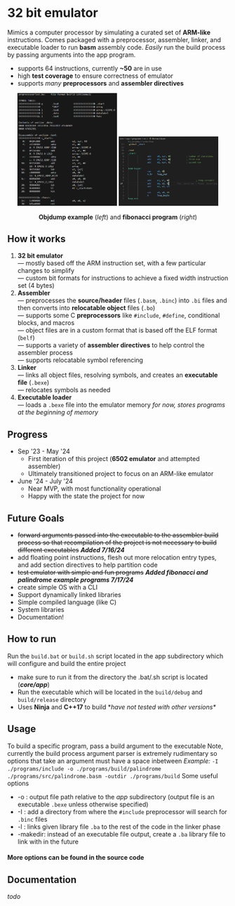 # 32 bit emulator

Mimics a computer processor by simulating a curated set of **ARM-like** instructions.
Comes packaged with a preprocessor, assembler, linker, and executable loader to run **basm** assembly code.
*Easily* run the build process by passing arguments into the app program.

* supports 64 instructions, currently **~50** are in use
* high **test coverage** to ensure correctness of emulator
* supports *many* **preprocessors** and **assembler directives**

<p align="center">
  <img src="./img/objdump.PNG" alt="Objdump of assembled code" width = "45% style="display: inline-block; margin: 0 10px;">
  <img src="./img/fibonacci_example.PNG" alt="Fibonacci example basm code" width = "45% style="display: inline-block; margin: 0 10px;">
</p>
<div align="center">
  <strong>Objdump example</strong> (<i>left</i>) and <strong>fibonacci program</strong> (<i>right</i>)
</div>


## How it works
1. **32 bit emulator**\
&mdash; mostly based off the ARM instruction set, with a few particular changes to simplify\
&mdash; custom bit formats for instructions to achieve a fixed width instruction set (4 bytes)
2. **Assembler**\
&mdash; preprocesses the **source/header** files (`.basm`, `.binc`) into `.bi` files and then converts into **relocatable object** files (`.bo`)\
&mdash; supports some C **preprocessors** like `#include`, `#define`, conditional blocks, and macros\
&mdash; object files are in a custom format that is based off the ELF format (`belf`)\
&mdash; supports a variety of **assembler directives** to help control the assembler process\
&mdash; supports relocatable symbol referencing
3. **Linker**\
&mdash; links all object files, resolving symbols, and creates an **executable file** (`.bexe`)\
&mdash; relocates symbols as needed
4. **Executable loader**\
&mdash; loads a `.bexe` file into the emulator memory *for now, stores programs at the beginning of memory*

## Progress
* Sep '23 - May '24
  * First iteration of this project (**6502 emulator** and attempted assembler)
  * Ultimately transitioned project to focus on an ARM-like emulator
* June '24 - July '24
  * Near MVP, with most functionality operational
  * Happy with the state the project for now

## Future Goals
* ~~forward arguments passed into the executable to the assembler build process so that recompilation of the project is not necessary
to build different executables~~ ***Added 7/16/24***
* add floating point instructions, flesh out more relocation entry types, and add section directives to help partition code
* ~~test emulator with simple and fun programs~~ ***Added fibonacci and palindrome example programs 7/17/24***
* create simple OS with a CLI
* Support dynamically linked libraries
* Simple compiled language (like C)
* System libraries
* Documentation!

## How to run
Run the `build.bat` or `build.sh` script located in the app subdirectory which will configure and build the entire project
* make sure to run it from the directory the .bat/.sh script is located  (***core/app***)
* Run the executable which will be located in the `build/debug` and `build/release` directory
* Uses **Ninja** and **C++17** to build \**have not tested with other versions\**

## Usage
To build a specific program, pass a build argument to the executable
Note, currently the build process argument parser is extremely rudimentary so options that take an argument must have a space inbetween 
*Example:* `-I ./programs/include -o ./programs/build/palindrome ./programs/src/palindrome.basm -outdir ./programs/build`
Some useful options
* -o <path>: output file path relative to the *app* subdirectory (output file is an executable `.bexe` unless otherwise specified)
* -I <path>: add a directory from where the `#include` preprocessor will search for `.binc` files
* -l <path>: links given library file `.ba` to the rest of the code in the linker phase
* -makedir: instead of an executable file output, create a `.ba` library file to link with in the future
#### More options can be found in the source code

## Documentation
*todo*
